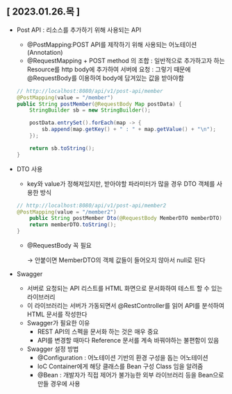 ## [ 2023.01.26.목 ]

- Post API : 리소스를 추가하기 위해 사용되는 API
    - @PostMapping:POST API를 제작하기 위해 사용되는 어노테이션(Annotation)
    - @RequestMapping + POST method 의 조합
    : 일반적으로 추가하고자 하는 Resource를 http body에 추가하여 서버에 요청
    : 그렇기 때문에 @RequestBody를 이용하여 body에 담겨있는 값을 받아야함
    
    ```java
    // http://localhost:8080/api/v1/post-api/member
    @PostMapping(value = "/member")
    public String postMember(@RequestBody Map postData) {
    	StringBuilder sb = new StringBuilder();
    
    	postData.entrySet().forEach(map -> {
    		sb.append(map.getKey() + " : " + map.getValue() + "\n");
    	});
    
    	return sb.toString();
    }
    ```
    
- DTO 사용
    - key와 value가 정해져있지만, 받아야할 파라미터가 많을 경우 DTO 객체를 사용한 방식
    
    ```java
    // http://localhost:8080/api/v1/post-api/member2
    @PostMapping(value = "/member2")
    	public String postMember Dto(@RequestBody MemberDTO memberDTO) {
    	return memberDTO.toString();
    }
    ```
    
    - @RequestBody 꼭 필요
        
        → 안붙이면 MemberDTO의 객체 값들이 들어오지 않아서 null로 된다
        
- Swagger
    - 서버로 요청되는 API 리스트를 HTML 화면으로 문서화하여 테스트 할 수 있는 라이브러리
    - 이 라이브러리는 서버가 가동되면서 @RestController를 읽어 API를 분석하여 HTML 문서를 작성한다
    - Swagger가 필요한 이유
        - REST API의 스펙을 문서화 하는 것은 매우 중요
        - API를 변경할 때마다 Reference 문서를 계속 바꿔야하는 불편함이 있음
    - Swagger 설정 방법
        - @Configuration : 어노테이션 기반의 환경 구성을 돕는 어노테이션
        - loC Container에게 해당 클래스를 Bean 구성 Class 임을 알려줌
        - @Bean : 개발자가 직접 제어가 불가능한 외부 라이브러리 등을 Bean으로 만들 경우에 사용
